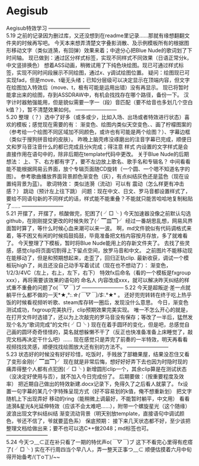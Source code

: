 # Aegisub
Aegisub特效学习
    ————————    
5.19
之前的记录因为删过库，又还没想到在readme里记录……那就有缘想翻翻文件夹的时候再写吧。
今天本来想弄清楚文字叠影消散、及示例模板所有的根据图形移动文字（类似涟漪，有回弹）效果来着；中途分心把Blue Nude的歌词划了下时间轴。
现已做到：通过区分样式标签，实现不同样式不同效果（日语正常分k，中文竖排换色）
想着ASS动画，稍微试用了下纯色块绘图。现已可通过样式标签，实现不同时间段展示不同绘图，通过$x、$y调试绘图位置。
疑问：绘图现已可实现fad，但是move、t毫无头绪；已知分层级可以决定显示在顶端内容，但文字在绘图加入特效后（move、t，极有可能是运用出错）没有再显示。
现已将暂时能拿出来的绘图，存到ASSDRAW中，有机会找找存在哪个路径，备份一下。
汉字计时器勉强能用，但是貌似需要一字一（段）音匹配（要不给音也多划几个空白k值？），暂不清楚效果如何。
    ————————    
5.20
整理（？）选中了好多（或多或少，比如入场、出场或者特效进行状态）喜欢的模板；感觉现在需要的有：
渐变色、绘图内类似天空变色、、画了柠檬图案的（参考给一个绘图不同区域加不同颜色，或许也有可能是两个绘图？）、字幕边框（类似于搜狗拼音给的皮肤）。
昨晚上脑壳疼没琢磨出的注音字幕已完成，顺便日文和罗马音注音什么的都已完成且分k完成；得注意 样式 内设置的文字样式是会直接作用在语句中的，除非后期在template代码中更改。
关于Blue Nude的后期想法：
上、下、右方都有字了，要不左边放上歌名、歌手名和专辑名？
中间看看能不能根据网易云界面，放个专辑页面随CD旋转（一个圆、一个嗯不知道名字的图）。
参考歌曲播放界面背景颜色渐变色（灰），有点纠结灰色还是蓝色（现在设置纯背景为蓝）。
歌词特效：
类似涟漪（流动）可以有
震动（怎么样更有冲击感？）
跳动（预计左上往下跳）
问题：现在中文、日文、罗马音都设置样式了，要给不同语句新的不同样式的话，样式能不能重叠？不能就只能苦哈哈地复制粘贴了……
    ————————    
5.21
开摆了，开摆了，核酸做完，犯困了( ╯□╰ )
今天加速器没像之前默认勾选github，在刚刚提交更改的时候失败了(╯▔皿▔)╯
经过一番胡思乱想，网易风界面暂时算了，等什么时候心血来潮可以来一波。
啊，md文件貌似有代码调格式来着，等不困又有闲的时候捣鼓捣鼓，毕竟准备把文档内容按月存放，多了就难看了。
今天整理了下模板，暂时将Blue Nude能用上的存新文件夹了。
去找了些灵感，感觉clip将页面切割得上下留点空间，放罗马音和中文。
之前图片不能移动现在能移动了，但是和预期想起来，走歪了，回归正轨clip.
最新收获，调试一个模板玩high了，尚且还没自己动手写着试试（现在也不想动了）：
渐变色，1/2/3/4VC（左上，右上，左下，右下）
特效fx后命名（看的一个模板是fxgroup xxx），再将需要该效果的语句的 命名人 内容改成xxx，就可以解决昨天纠结的样式重不重叠的问题了o(*￣▽￣*)ブ
    ————————
5.22
今天是超叛逆·差一点就躺平什么都不做的一天*★,°*:.☆(￣▽￣)/$:*.°★* 。
还好兜兜转转在终于吃上热乎饭的时候看视频听听歌、steam库存转一圈后，发现没什么意思。
今日，渐变色测试成功，fxgroup完美执行，clip预期效果完美实现。
唯一不怎么开心的就是，在打开文件时选错了，还以为上次敲完的罗马音没有保存；等改了一半后，猛然发现个名为“歌词完成”的文件( ╯□╰ )
现在在着手圆环的变化，但是吧，总感觉自己画的圆环奇奇怪怪的，莫名就想躲懒不干了（反正也快准备准备上床睡觉了，敲完文档再决定干什么吧）……
现在感觉只是弄完了前奏的一半特效，明天再看看视频找找灵感，顺便找找绘图放大还有别的方法不。
    ————————    
5.23
状态好的时候没有好好珍惜，吃饭时，手贱放了部糖果屋，结果没忍住又看了变形金刚(╯▔皿▔)╯
现在就是非常后悔，想好好好弄下去也因为时隐时现的痛弄得整个人都有点犯困( ╯□╰ )
新增圆形clip一个，其余clip算是在测试状态（没决定好使用与否），就不加入今日完成份了。
后期要做：（按重要程度及效率）
把近期自己做出的特效新建.docx记录下，免得久了之后看人就蒙了。
fx设置一句字幕的某几个字特殊呈现方式（好不容易划的k值，俺不想重新划）
把文字随机上下出现弄好
移动的ring（能稍微上调最好，不能暂时躺平，中文用）
看看涟漪&星光&光延伸特效（应该不会太难吧……），附带一个螺旋星光（这个随缘）
波浪出现文字纠结纠结
渐变流动背景（明天别放template，直接语句中调试颜色，爷还不信了，爷就要蓝色系）
保底预期：
接下来几天状态都不好，至少该把整理文档给做出来；要不也可以选C++做2048；md标签也可。
   ————————    
5.24
今天つ﹏⊂正在补只看了一期的特优声o(*￣▽￣*)ブ
这下不看完心里得有疙瘩了( ╯□╰ )
实在不行周四当个早八人，弄一整天正事つ﹏⊂
顺便估摸着六月中旬得开始备考/(ㄒoㄒ)/~~
